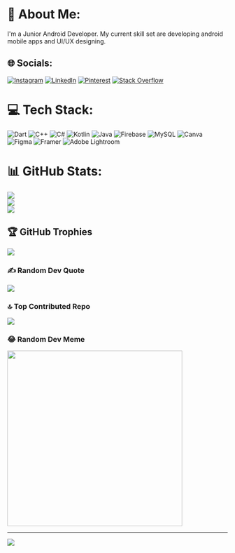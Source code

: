 # 💫 About Me:
I'm a Junior Android Developer. My current skill set are developing android mobile apps and UI/UX designing.


## 🌐 Socials:
[![Instagram](https://img.shields.io/badge/Instagram-%23E4405F.svg?logo=Instagram&logoColor=white)](https://instagram.com/codesthetic.06) [![LinkedIn](https://img.shields.io/badge/LinkedIn-%230077B5.svg?logo=linkedin&logoColor=white)](https://linkedin.com/in/razyl-abbygail-vidal) [![Pinterest](https://img.shields.io/badge/Pinterest-%23E60023.svg?logo=Pinterest&logoColor=white)](https://pinterest.com/@waku06) [![Stack Overflow](https://img.shields.io/badge/-Stackoverflow-FE7A16?logo=stack-overflow&logoColor=white)](https://stackoverflow.com/users/22045186) 

# 💻 Tech Stack:
![Dart](https://img.shields.io/badge/dart-%230175C2.svg?style=plastic&logo=dart&logoColor=white) ![C++](https://img.shields.io/badge/c++-%2300599C.svg?style=plastic&logo=c%2B%2B&logoColor=white) ![C#](https://img.shields.io/badge/c%23-%23239120.svg?style=plastic&logo=csharp&logoColor=white) ![Kotlin](https://img.shields.io/badge/kotlin-%237F52FF.svg?style=plastic&logo=kotlin&logoColor=white) ![Java](https://img.shields.io/badge/java-%23ED8B00.svg?style=plastic&logo=openjdk&logoColor=white) ![Firebase](https://img.shields.io/badge/firebase-%23039BE5.svg?style=plastic&logo=firebase) ![MySQL](https://img.shields.io/badge/mysql-%2300000f.svg?style=plastic&logo=mysql&logoColor=white) ![Canva](https://img.shields.io/badge/Canva-%2300C4CC.svg?style=plastic&logo=Canva&logoColor=white) ![Figma](https://img.shields.io/badge/figma-%23F24E1E.svg?style=plastic&logo=figma&logoColor=white) ![Framer](https://img.shields.io/badge/Framer-black?style=plastic&logo=framer&logoColor=blue) ![Adobe Lightroom](https://img.shields.io/badge/Adobe%20Lightroom-31A8FF.svg?style=plastic&logo=Adobe%20Lightroom&logoColor=white)
# 📊 GitHub Stats:
![](https://github-readme-stats.vercel.app/api?username=razylvidal&theme=tokyonight&hide_border=false&include_all_commits=false&count_private=true)<br/>
![](https://github-readme-streak-stats.herokuapp.com/?user=razylvidal&theme=tokyonight&hide_border=false)<br/>
![](https://github-readme-stats.vercel.app/api/top-langs/?username=razylvidal&theme=tokyonight&hide_border=false&include_all_commits=false&count_private=true&layout=compact)

## 🏆 GitHub Trophies
![](https://github-profile-trophy.vercel.app/?username=razylvidal&theme=tokyonight&no-frame=false&no-bg=false&margin-w=4)

### ✍️ Random Dev Quote
![](https://quotes-github-readme.vercel.app/api?type=vetical&theme=tokyonight)

### 🔝 Top Contributed Repo
![](https://github-contributor-stats.vercel.app/api?username=razylvidal&limit=5&theme=tokyonight&combine_all_yearly_contributions=true)

### 😂 Random Dev Meme
<img src='https://randommeme-five.vercel.app/' style="height: 400px;"/>

---
[![](https://visitcount.itsvg.in/api?id=razylvidal&icon=7&color=1)](https://visitcount.itsvg.in)

<!-- Proudly created with GPRM ( https://gprm.itsvg.in ) -->
